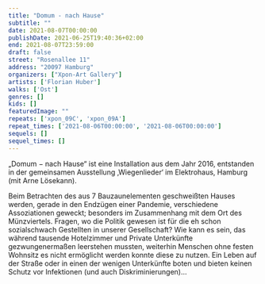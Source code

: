 ```yaml
---
title: "Domum - nach Hause"
subtitle: ""
date: 2021-08-07T00:00:00
publishDate: 2021-06-25T19:40:36+02:00
end: 2021-08-07T23:59:00
draft: false
street: "Rosenallee 11"
address: "20097 Hamburg"
organizers: ["Xpon-Art Gallery"]
artists: ['Florian Huber']
walks: ['Ost']
genres: []
kids: []
featuredImage: ""
repeats: ['xpon_09C', 'xpon_09A']
repeat_times: ['2021-08-06T00:00:00', '2021-08-06T00:00:00']
sequels: []
sequel_times: []
---
```


„Domum − nach Hause“ ist eine Installation aus dem Jahr 2016, entstanden in der gemeinsamen Ausstellung ‚Wiegenlieder‘ im Elektrohaus, Hamburg (mit Arne Lösekann).

Beim Betrachten des aus 7 Bauzaunelementen geschweißten Hauses werden, gerade in den Endzügen einer Pandemie, verschiedene Assoziationen geweckt; besonders im Zusammenhang mit dem Ort des Münzviertels. Fragen, wo die Politik gewesen ist für die eh schon sozialschwach Gestellten in unserer Gesellschaft? Wie kann es sein, das während tausende Hotelzimmer und Private Unterkünfte gezwungenermaßen leerstehen mussten, weiterhin Menschen ohne festen Wohnsitz es nicht ermöglicht werden konnte diese zu nutzen. Ein Leben auf der Straße oder in einen der wenigen Unterkünfte boten und bieten keinen Schutz vor Infektionen (und auch Diskriminierungen)...